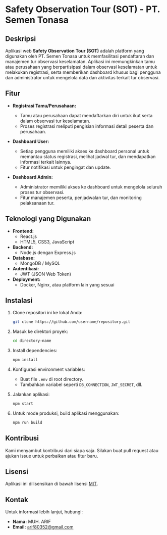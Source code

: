 # Safety Observation Tour (SOT) - PT. Semen Tonasa

## Deskripsi
Aplikasi web **Safety Observation Tour (SOT)** adalah platform yang digunakan oleh PT. Semen Tonasa untuk memfasilitasi pendaftaran dan manajemen tur observasi keselamatan. Aplikasi ini memungkinkan tamu atau perusahaan yang berpartisipasi dalam observasi keselamatan untuk melakukan registrasi, serta memberikan dashboard khusus bagi pengguna dan administrator untuk mengelola data dan aktivitas terkait tur observasi.

## Fitur
- **Registrasi Tamu/Perusahaan:** 
  - Tamu atau perusahaan dapat mendaftarkan diri untuk ikut serta dalam observasi tur keselamatan.
  - Proses registrasi meliputi pengisian informasi detail peserta dan perusahaan.

- **Dashboard User:** 
  - Setiap pengguna memiliki akses ke dashboard personal untuk memantau status registrasi, melihat jadwal tur, dan mendapatkan informasi terkait lainnya.
  - Fitur notifikasi untuk pengingat dan update.

- **Dashboard Admin:**
  - Administrator memiliki akses ke dashboard untuk mengelola seluruh proses tur observasi.
  - Fitur manajemen peserta, penjadwalan tur, dan monitoring pelaksanaan tur.

## Teknologi yang Digunakan
- **Frontend:** 
  - React.js
  - HTML5, CSS3, JavaScript
- **Backend:**
  - Node.js dengan Express.js
- **Database:** 
  - MongoDB / MySQL
- **Autentikasi:** 
  - JWT (JSON Web Token)
- **Deployment:** 
  - Docker, Nginx, atau platform lain yang sesuai

## Instalasi
1. Clone repositori ini ke lokal Anda:
    ```bash
    git clone https://github.com/username/repository.git
    ```
2. Masuk ke direktori proyek:
    ```bash
    cd directory-name
    ```
3. Install dependencies:
    ```bash
    npm install
    ```
4. Konfigurasi environment variables:
    - Buat file `.env` di root directory.
    - Tambahkan variabel seperti `DB_CONNECTION`, `JWT_SECRET`, dll.

5. Jalankan aplikasi:
    ```bash
    npm start
    ```

6. Untuk mode produksi, build aplikasi menggunakan:
    ```bash
    npm run build
    ```

## Kontribusi
Kami menyambut kontribusi dari siapa saja. Silakan buat pull request atau ajukan issue untuk perbaikan atau fitur baru.

## Lisensi
Aplikasi ini dilisensikan di bawah lisensi [MIT](LICENSE).

## Kontak
Untuk informasi lebih lanjut, hubungi:
- **Nama:** MUH. ARIF
- **Email:** arif80352@gmail.com
